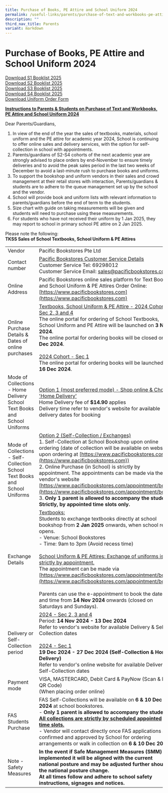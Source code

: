 ```yaml
---
title: Purchase of Books, PE Attire and School Uniform 2024
permalink: /useful-links/parents/purchase-of-text-and-workbooks-pe-attire-and-school-uniform-2024/
description: ""
third_nav_title: Parents
variant: markdown
---
```

# Purchase of Books, PE Attire and School Uniform 2024

[Download S1 Booklist 2025](/files/S1_2025_BOOKLIST.pdf)<br>
[Download S2 Booklist 2025](/files/S2_2025_BOOKLIST.pdf)<br>
[Download S3 Booklist 2025](/files/S3_BOOKLIST_2025.pdf)<br>
[Download S4 Booklist 2025](/files/S4_BOOKLIST_2025.pdf)<br>
[Download Uniform Order Form](/files/TKSS___Uniform_Order_Form_2025.pdf) <br>

**<u>Instructions to Parents &amp; Students on Purchase of Text and Workbooks, PE Attire and School Uniform 2024</u>**

Dear Parents/Guardians, 
1. In view of the end of the year the sales of textbooks, materials, school uniform and the PE attire for academic year 2024, School is continuing to offer online sales and delivery services, with the option for self-collection in school with appointments. 
2. Parents/guardians of S2-S4 cohorts of the next academic year are strongly advised to place orders by end-November to ensure timely deliveries and to avoid the peak sales period in the last two weeks of December to avoid a last-minute rush to purchase books and uniforms. 
3. To support the bookshop and uniform vendors in their sales and crowd management at their retail stores with interaction, Parents/guardians &amp; students are to adhere to the queue management set up by the school and the vendor. 
4. School will provide book and uniform lists with relevant information to parents/guardians before the end of term to the students. 
5. Size chart with guide on taking measurements will be given and students will need to purchase using these measurements. 
6. For students who have not received their uniform by 1 Jan 2025, they may report to school in primary school PE attire on 2 Jan 2025.

Please note the following:<br>**TKSS Sales of School Textbooks, School Uniform &amp; PE Attires**

|  |  |
| -------- | -------- |
| Vendor    | Pacific Bookstores Pte Ltd    |
| Contact number | <u>Pacific Bookstores Customer Service Details</u><br>Customer Service Tel: 69298012<br>Customer Service Email: [sales@pacificbookstores.com](sales@pacificbookstores.com)| 
| Online Address | Pacific Bookstores online sales platform for Text Books and School Uniform &amp; PE Attires Order Online: [https://www.pacificbookstores.com](https://www.pacificbookstores.com) | 
 | Online Purchase Details &amp; Dates of online purchases | <u>Textbooks, School Uniform &amp; PE Attire - 2024 Cohort - Sec 2, 3 and 4</u><br>The online portal for ordering of School Textbooks, School Uniform and PE Attire will be launched on **3 Nov 2024**.<br>The online portal for ordering books will be closed on **15 Dec 2024**.<br><br><u>2024 Cohort - Sec 1</u><br>The online portal for ordering books will be launched on **16 Dec 2024**.| 
| Mode of Collections - Home Delivery School Text Books and School Uniforms     | <u>Option 1 (most preferred mode) - Shop online &amp; Choose 'Home Delivery'</u><br>Home Delivery fee of **$14.90** applies<br>Delivery time refer to vendor's website for available delivery dates for booking     |
| Mode of Collections - Self-Collection School Text Books and School Uniforms | <u>Option 2 (Self-Collection / Exchanges)</u><br>1. Self-Collection at School Bookshop upon online ordering (date of collection will be available on website upon ordering at [https://www.pacificbookstores.com](https://www.pacificbookstores.com))<br>2. Online Purchase (in School) is strictly by appointment. The appointments can be made via the vendor's website [https://www.pacificbookstores.com/appointment/book](https://www.pacificbookstores.com/appointment/book)<br>3. **Only 1 parent is allowed to accompany the student. Strictly, by appointed time slots only.** | 
| Exchange Details | <u>Textbooks:</u><br>Students to exchange textbooks directly at school bookshop from **2 Jan 2025** onwards, when school re-opens.<br>- Venue: School Bookstores<br>- Time: 9am to 3pm (Avoid recess time)<br><br><u>School Uniform &amp; PE Attires: Exchange of uniforms is strictly by appointment.</u><br>The appointment can be made via [https://www.pacificbookstores.com/appointment/book](https://www.pacificbookstores.com/appointment/book)<br><br>Parents can use the e-appointment to book the date and time from **14 Nov 2024** onwards (closed on Saturdays and Sundays). | 
| Delivery or Self-Collection period | <u>2024 - Sec 2, 3 and 4</u><br>Period: **14 Nov 2024 - 13 Dec 2024**<br>Refer to vendor's website for available Delivery &amp; Self-Collection dates<br><br><u>2024 - Sec 1</u><br>**19 Dec 2024 - 27 Dec 2024 (Self-Collection &amp; Home Delivery)**<br>Refer to vendor's online website for available Delivery &amp; Self-Collection dates| 
| Payment mode | VISA, MASTERCARD, Debit Card &amp; PayNow (Scan &amp; Pay QR Code)<br>(When placing order online) |
| FAS Students Purchase | FAS Self-Collections will be available on **6 &amp; 10 Dec 2024** at school bookstores.<br>- **Only 1 parent is allowed to accompany the student. <u>All collections are strictly by scheduled appointed time slots.</u>**<br>- Vendor will contact directly once FAS applications are confirmed and approved by School for ordering arrangements or walk in collection on **6 &amp; 10 Dec 2024**.|
| Note - Safety Measures | **In the event if Safe Management Measures (SMM) are implemented it will be aligned with the current national posture and may be adjusted further should the national posture change.<br>At all times follow and adhere to school safety instructions, signages and notices.** |